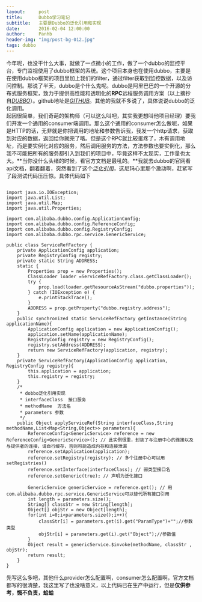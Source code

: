 ```yaml
---
layout:     post
title:      Dubbo学习笔记
subtitle:   主要是Dubbo的泛化引用和实现
date:       2016-02-04 12:00:00
author:     Panhb
header-img: "img/post-bg-012.jpg"
tags: dubbo
---
```


今年呢，也没干什么大事，就做了一点微小的工作，做了一个dubbo的监控平台，专门监视使用了dubbo框架的系统。这个项目本身也在使用dubbo，主要是在使用dubbo框架的项目里加上我们的filter，通过filter获取到监控数据，以及访问控制。那说了半天，dubbo是个什么鬼呢。dubbo是阿里巴巴的一个开源的分布式服务框架，致力于提供高性能和透明化的**RPC**远程服务调用方案（以上摘抄自[*DUBBO*](http://dubbo.io/)）。github地址是[*GITHUB*](https://github.com/dubbo)。其他的我就不多说了，具体说说dubbo的泛化调用。        
起因很简单，我们奇葩的架构师（可以这么叫吧，其实我更想叫他项目经理）要我们开发一个通用的consumer端调用。那么这个通用的consumer怎么做呢，如果是HTTP的话，无非就是你把调用的地址和参数告诉我，我发一个http请求，获取到对应的数据，返回给你就完了咯。但是这个RPC就比较蛋疼了，木有调用地址，而是要实例化对应的服务，然后调用服务的方法，方法参数也要实例化，那么我不可能把所有的服务都引入到我们的项目中，毕竟这样不太现实，工作量也太大。**当你没什么头绪的时候，看官方文档是最吼的。**我就去dubbo的官网看api文档，翻着翻着，突然看到了这个[*泛化引用*](http://dubbo.io/User+Guide-zh.htm#UserGuide-zh-%E6%B3%9B%E5%8C%96%E5%BC%95%E7%94%A8)，这尼玛心里那个激动啊，赶紧写了段测试代码压压惊。具体代码如下         
    
```       
     
import java.io.IOException;
import java.util.List;
import java.util.Map;
import java.util.Properties;

import com.alibaba.dubbo.config.ApplicationConfig;
import com.alibaba.dubbo.config.ReferenceConfig;
import com.alibaba.dubbo.config.RegistryConfig;
import com.alibaba.dubbo.rpc.service.GenericService;

public class ServiceRefFactory {
	private ApplicationConfig application;
	private RegistryConfig registry;
	private static String ADDRESS;	
	static {
		Properties prop = new Properties();
		ClassLoader loader =ServiceRefFactory.class.getClassLoader();
		try {
			prop.load(loader.getResourceAsStream("dubbo.properties"));
		} catch (IOException e) {
			e.printStackTrace();
		}
		ADDRESS = prop.getProperty("dubbo.registry.address");
	}	
	public synchronized static ServiceRefFactory getInstance(String applicationName){
		ApplicationConfig application = new ApplicationConfig();
		application.setName(applicationName);
		RegistryConfig registry = new RegistryConfig();
		registry.setAddress(ADDRESS);
		return new ServiceRefFactory(application, registry);
	}	
	private ServiceRefFactory(ApplicationConfig application, RegistryConfig registry){
		this.application = application;
		this.registry = registry;
	}
	/*
	 * dobbo泛化引用实现
	 * interfaceClass  接口服务
	 * methodName  方法名
	 * parameters 参数
	 */
	public Object applyServiceRef(String interfaceClass,String methodName,List<Map<String,Object>> parameters){
		ReferenceConfig<GenericService> reference = new ReferenceConfig<GenericService>(); // 此实例很重，封装了与注册中心的连接以及与提供者的连接，请自行缓存，否则可能造成内存和连接泄漏
		reference.setApplication(application);
		reference.setRegistry(registry); // 多个注册中心可以用setRegistries()
		reference.setInterface(interfaceClass); // 弱类型接口名 
		reference.setGeneric(true); // 声明为泛化接口 
		
		GenericService genericService = reference.get(); // 用com.alibaba.dubbo.rpc.service.GenericService可以替代所有接口引用 
		int length = parameters.size();
		String[] classStr = new String[length];  
		Object[] objStr = new Object[length];
		for(int i=0;i<parameters.size();i++){
			classStr[i] = parameters.get(i).get("ParamType")+"";//参数类型
			objStr[i] = parameters.get(i).get("Object");//参数值
		}
		Object result = genericService.$invoke(methodName, classStr , objStr);
		return result;
	}
}
```          

先写这么多吧，其他什么provider怎么配置啊，consumer怎么配置啊，官方文档都写的很清楚，我这里写了也没啥意义，以上代码已在生产中运行，但是**仅供参考，慨不负责，蛤蛤**
              

